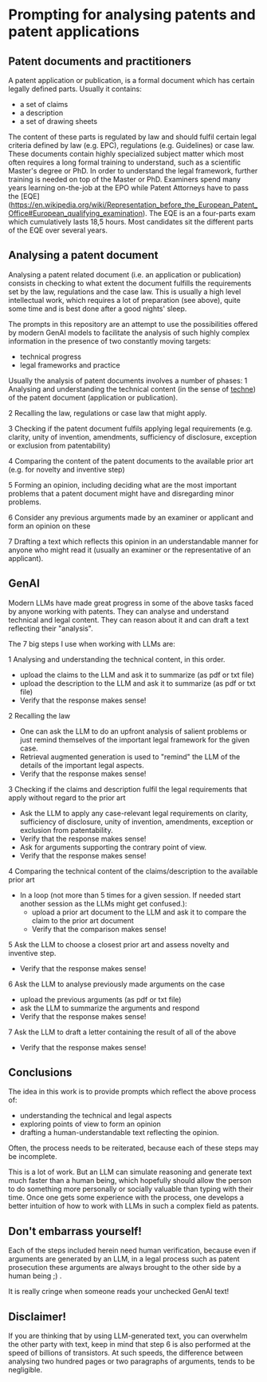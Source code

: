 # Prompting for analysing patents and patent applications

## Patent documents and practitioners
A patent application or publication, is a formal document which has certain legally defined parts. 
Usually it contains: 
* a set of claims
* a description
* a set of drawing sheets

The content of these parts is regulated by law and should fulfil certain legal criteria defined by law (e.g. EPC), regulations (e.g. Guidelines) or case law.
These documents contain highly specialized subject matter which most often requires a long formal training to understand, such as a scientific Master's degree or PhD.
In order to understand the legal framework, further training is needed on top of the Master or PhD.
Examiners spend many years learning on-the-job at the EPO while Patent Attorneys have to pass the [EQE] (https://en.wikipedia.org/wiki/Representation_before_the_European_Patent_Office#European_qualifying_examination).
The EQE is an a four-parts exam which cumulatively lasts 18,5 hours. Most candidates sit the different parts of the EQE over several years.

## Analysing a patent document
Analysing a patent related document (i.e. an application or publication) consists in checking to what extent the document fulfills the requirements set by the law, regulations and the case law.
This is usually a high level intellectual work, which requires a lot of preparation (see above), quite some time and is best done after a good nights' sleep.

The prompts in this repository are an attempt to use the possibilities offered by modern GenAI models to facilitate the analysis of such highly complex information in the presence of two constantly moving targets: 
* technical progress
* legal frameworks and practice

Usually the analysis of patent documents involves a number of phases:
1 Analysing and understanding the technical content (in the sense of [techne](https://en.wikipedia.org/wiki/Techne)) of the patent document (application or publication).

2 Recalling the law, regulations or case law that might apply.

3 Checking if the patent document fulfils applying legal requirements (e.g. clarity, unity of invention, amendments, sufficiency of disclosure, exception or exclusion from patentability)

4 Comparing the content of the patent documents to the available prior art (e.g. for novelty and inventive step) 

5 Forming an opinion, including deciding what are the most important problems that a patent document might have and disregarding minor problems.

6 Consider any previous arguments made by an examiner or applicant and form an opinion on these

7 Drafting a text which reflects this opinion in an understandable manner for anyone who might read it (usually an examiner or the representative of an applicant).

## GenAI
Modern LLMs have made great progress in some of the above tasks faced by anyone working with patents. 
They can analyse and understand technical and legal content. They can reason about it and can draft a text reflecting their "analysis".

The 7 big steps I use when working with LLMs are:

1 Analysing and understanding the technical content, in this order.
 * upload the claims to the LLM and ask it to summarize (as pdf or txt file)
 * upload the description to the LLM and ask it to summarize (as pdf or txt file)
 * Verify that the response makes sense!

2 Recalling the law
 * One can ask the LLM to do an upfront analysis of salient problems or just remind themselves of the important legal framework for the given case.
 * Retrieval augmented generation is used to "remind" the LLM of the details of the important legal aspects.
 * Verify that the response makes sense!

3 Checking if the claims and description fulfil the legal requirements that apply without regard to the prior art
 * Ask the LLM to apply any case-relevant legal requirements on clarity, sufficiency of disclosure, unity of invention, amendments, exception or exclusion from patentability.
 * Verify that the response makes sense!
 * Ask for arguments supporting the contrary point of view. 
 * Verify that the response makes sense!

4 Comparing the technical content of the claims/description to the available prior art
 * In a loop (not more than 5 times for a given session. If needed start another session as the LLMs might get confused.):
   - upload a prior art document to the LLM and ask it to compare the claim to the prior art document
   - Verify that the comparison makes sense!

5 Ask the LLM to choose a closest prior art and assess novelty and inventive step.
 * Verify that the response makes sense!

6 Ask the LLM to analyse previously made arguments on the case
  * upload the previous arguments (as pdf or txt file)
  * ask the LLM to summarize the arguments and respond
  * Verify that the response makes sense!

7 Ask the LLM to draft a letter containing the result of all of the above
  * Verify that the response makes sense!

## Conclusions
The idea in this work is to provide prompts which reflect the above process of:
- understanding the technical and legal aspects
- exploring points of view to form an opinion
- drafting a human-understandable text reflecting the opinion.
  
Often, the process needs to be reiterated, because each of these steps may be incomplete.

This is a lot of work. But an LLM can simulate reasoning and generate text much faster than a human being, which hopefully should allow the person to do something more personally or socially valuable than typing with their time.
Once one gets some experience with the process, one develops a better intuition of how to work with LLMs in such a complex field as patents. 

## Don't embarrass yourself!
Each of the steps included herein need human verification, because even if arguments are generated by an LLM, in a legal process such as patent prosecution these arguments are always brought to the other side by a human being ;) .

It is really cringe when someone reads your unchecked GenAI text! 

## Disclaimer!
If you are thinking that by using LLM-generated text, you can overwhelm the other party with text, keep in mind that step 6 is also performed at the speed of billions of transistors. 
At such speeds, the difference between analysing two hundred pages or two paragraphs of arguments, tends to be negligible.
